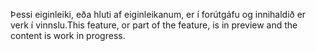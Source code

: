 <span data-ttu-id="3f6bc-101">Þessi eiginleiki, eða hluti af eiginleikanum, er í forútgáfu og innihaldið er verk í vinnslu.</span><span class="sxs-lookup"><span data-stu-id="3f6bc-101">This feature, or part of the feature, is in preview and the content is work in progress.</span></span>